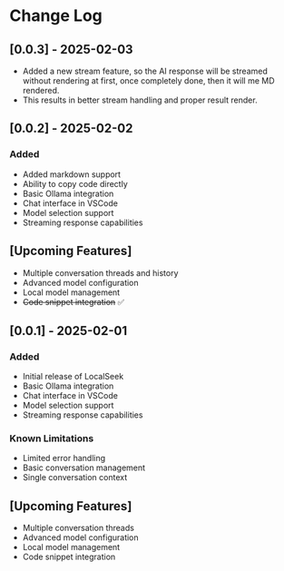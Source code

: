 # Change Log

## [0.0.3] - 2025-02-03

- Added a new stream feature, so the AI response will be streamed without rendering at first, once completely done, then it will me MD rendered.
- This results in better stream handling and proper result render.

## [0.0.2] - 2025-02-02

### Added

- Added markdown support
- Ability to copy code directly
- Basic Ollama integration
- Chat interface in VSCode
- Model selection support
- Streaming response capabilities

## [Upcoming Features]

- Multiple conversation threads and history
- Advanced model configuration
- Local model management
- ~~Code snippet integration~~ ✅

## [0.0.1] - 2025-02-01

### Added

- Initial release of LocalSeek
- Basic Ollama integration
- Chat interface in VSCode
- Model selection support
- Streaming response capabilities

### Known Limitations

- Limited error handling
- Basic conversation management
- Single conversation context

## [Upcoming Features]

- Multiple conversation threads
- Advanced model configuration
- Local model management
- Code snippet integration
